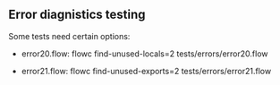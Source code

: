 Error diagnistics testing
-------------------------

Some tests need certain options:

* error20.flow:
	flowc find-unused-locals=2 tests/errors/error20.flow

* error21.flow:
	flowc find-unused-exports=2 tests/errors/error21.flow
